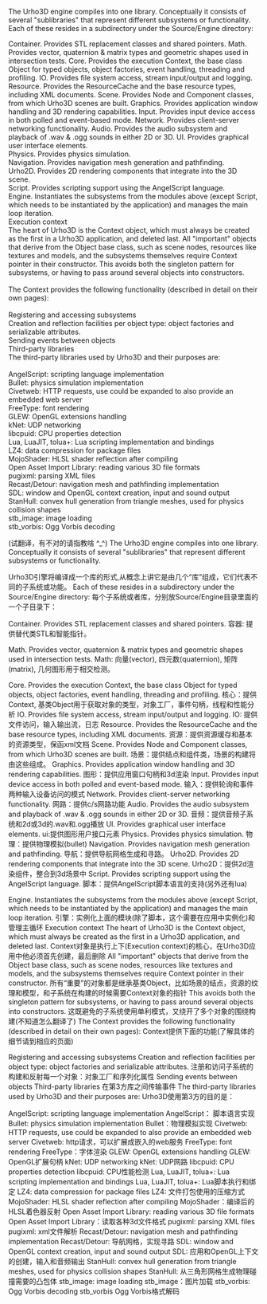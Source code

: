 The Urho3D engine compiles into one library. Conceptually it consists of several "sublibraries" that represent different subsystems or functionality. Each of these resides in a subdirectory under the Source/Engine directory:

Container. Provides STL replacement classes and shared pointers.
Math. Provides vector, quaternion & matrix types and geometric shapes used in intersection tests.
Core. Provides the execution Context, the base class Object for typed objects, object factories, event handling, threading and profiling.
IO. Provides file system access, stream input/output and logging.
Resource. Provides the ResourceCache and the base resource types, including XML documents.
Scene. Provides Node and Component classes, from which Urho3D scenes are built.
Graphics. Provides application window handling and 3D rendering capabilities.
Input. Provides input device access in both polled and event-based mode.
Network. Provides client-server networking functionality.
Audio. Provides the audio subsystem and playback of .wav & .ogg sounds in either 2D or 3D.
UI. Provides graphical user interface elements.</br>
Physics. Provides physics simulation.</br>
Navigation. Provides navigation mesh generation and pathfinding.</br>
Urho2D. Provides 2D rendering components that integrate into the 3D scene.</br>
Script. Provides scripting support using the AngelScript language.</br>
Engine. Instantiates the subsystems from the modules above (except Script, which needs to be instantiated by the application) and manages the main loop iteration.</br>
Execution context</br>
The heart of Urho3D is the Context object, which must always be created as the first in a Urho3D application, and deleted last. All "important" objects that derive from the Object base class, such as scene nodes, resources like textures and models, and the subsystems themselves require Context pointer in their constructor. This avoids both the singleton pattern for subsystems, or having to pass around several objects into constructors.</br>
</br>
The Context provides the following functionality (described in detail on their own pages):</br>
</br>
Registering and accessing subsystems</br>
Creation and reflection facilities per object type: object factories and serializable attributes.</br>
Sending events between objects</br>
Third-party libraries</br>
The third-party libraries used by Urho3D and their purposes are:</br>
</br>
AngelScript: scripting language implementation</br>
Bullet: physics simulation implementation</br>
Civetweb: HTTP requests, use could be expanded to also provide an embedded web server</br>
FreeType: font rendering</br>
GLEW: OpenGL extensions handling</br>
kNet: UDP networking</br>
libcpuid: CPU properties detection</br>
Lua, LuaJIT, tolua+: Lua scripting implementation and bindings</br>
LZ4: data compression for package files</br>
MojoShader: HLSL shader reflection after compiling</br>
Open Asset Import Library: reading various 3D file formats</br>
pugixml: parsing XML files</br>
Recast/Detour: navigation mesh and pathfinding implementation</br>
SDL: window and OpenGL context creation, input and sound output</br>
StanHull: convex hull generation from triangle meshes, used for physics collision shapes</br>
stb_image: image loading</br>
stb_vorbis: Ogg Vorbis decoding</br>


(试翻译，有不对的请指教啥 ^_^)
The Urho3D engine compiles into one library. Conceptually it consists of several "sublibraries" that represent different subsystems or functionality. 

Urho3D引擎将编译成一个库的形式,从概念上讲它是由几个“库”组成，它们代表不同的子系统或功能。
Each of these resides in a subdirectory under the Source/Engine directory:
每个子系统或者库，分别放Source/Engine目录里面的一个子目录下：

Container. Provides STL replacement classes and shared pointers. 
容器: 提供替代类STL和智能指针。

Math. Provides vector, quaternion & matrix types and geometric shapes used in intersection tests.
Math: 向量(vector), 四元数(quaternion), 矩阵(matrix), 几何图形用于相交检测。

Core. Provides the execution Context, the base class Object for typed objects, object factories, event handling, threading and profiling. 
核心：提供Context, 基类Object用于获取对象的类型，对象工厂，事件句柄，线程和性能分析
IO. Provides file system access, stream input/output and logging. 
IO: 提供文件访问，输入输出流，日志
Resource. Provides the ResourceCache and the base resource types, including XML documents. 
资源：提供资源缓存和基本的资源类型，保函xml文档
Scene. Provides Node and Component classes, from which Urho3D scenes are built. 
场景：提供结点和组件类，场景的构建将由这些组成。
Graphics. Provides application window handling and 3D rendering capabilities. 
图形：提供应用窗口句柄和3d渲染
Input. Provides input device access in both polled and event-based mode. 
输入：提供轮询和事件两种输入设备访问的模式
Network. Provides client-server networking functionality. 
网路：提供c/s网路功能
Audio. Provides the audio subsystem and playback of .wav & .ogg sounds in either 2D or 3D. 
音频：提供音频子系统和2d或3d的.wav和.ogg播放
UI. Provides graphical user interface elements. 
ui:提供图形用户接口元素
Physics. Provides physics simulation. 
物理：提供物理模拟(bullet)
Navigation. Provides navigation mesh generation and pathfinding. 
导航：提供导航网格生成和寻路。
Urho2D. Provides 2D rendering components that integrate into the 3D scene. 
Urho2D：提供2d渲染组件，整合到3d场景中
Script. Provides scripting support using the AngelScript language.
脚本：提供AngelScript脚本语言的支持(另外还有lua)

 Engine. Instantiates the subsystems from the modules above (except Script, which needs to be instantiated by the application) and manages the main loop iteration. 
 引擎：实例化上面的模块(除了脚本，这个需要在应用中实例化)和管理主循环
 Execution context The heart of Urho3D is the Context object, which must always be created as the first in a Urho3D application, and deleted last. 
 Context对象是执行上下(Execution context)的核心，在Urho3D应用中他必须首先创建，最后删除
 All "important" objects that derive from the Object base class, such as scene nodes, resources like textures and models, and the subsystems themselves require Context pointer in their constructor. 
 所有“重要”的对象都是继承基类Object，比如场景的结点，资源的纹理和模型，和子系统在构建的时候需要Context对象的指针
 This avoids both the singleton pattern for subsystems, or having to pass around several objects into constructors.
这既避免的子系统使用单利模式，又绕开了多个对象的围绕构建(不知道怎么翻译了)
The Context provides the following functionality (described in detail on their own pages):
Context提供下面的功能(了解具体的细节请到相应的页面)

Registering and accessing subsystems Creation and reflection facilities per object type: object factories and serializable attributes. 
注册和访问子系统的构建和反射每一个对象：对象工厂和序列化属性
Sending events between objects Third-party libraries 
在第3方库之间传输事件
The third-party libraries used by Urho3D and their purposes are:
Urho3D使用第3方的目的是：

AngelScript: scripting language implementation 
AngelScript： 脚本语言实现
Bullet: physics simulation implementation 
Bullet：物理模拟实现
Civetweb: HTTP requests, use could be expanded to also provide an embedded web server 
Civetweb: http请求，可以扩展成嵌入的web服务
FreeType: font rendering 
FreeType：字体渲染
GLEW: OpenGL extensions handling 
GLEW: OpenGL扩展句柄
kNet: UDP networking 
kNet: UDP网路
libcpuid: CPU properties detection 
libcpuid: CPU性能检测
Lua, LuaJIT, tolua+: Lua scripting implementation and bindings 
Lua, LuaJIT, tolua+: Lua脚本执行和绑定
LZ4: data compression for package files 
LZ4: 文件打包使用的压缩方式
MojoShader: HLSL shader reflection after compiling 
MojoShader：编译后的HLSL着色器反射
Open Asset Import Library: reading various 3D file formats 
Open Asset Import Library：读取各种3d文件格式
pugixml: parsing XML files 
pugixml: xml文件解析
Recast/Detour: navigation mesh and pathfinding implementation 
Recast/Detour: 导航网格，实现寻路
SDL: window and OpenGL context creation, input and sound output 
SDL: 应用和OpenGL上下文的创建，输入和音频输出
StanHull: convex hull generation from triangle meshes, used for physics collision shapes 
StanHull: 从三角形网格生成物理碰撞需要的凸包体
stb_image: image loading 
stb_image：图片加载
stb_vorbis: Ogg Vorbis decoding
stb_vorbis  Ogg Vorbis格式解码

